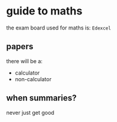 # guide to maths

the exam board used for maths is: `Edexcel`

## papers

there will be a:

- calculator
- non-calculator

## when summaries?

never just get good
